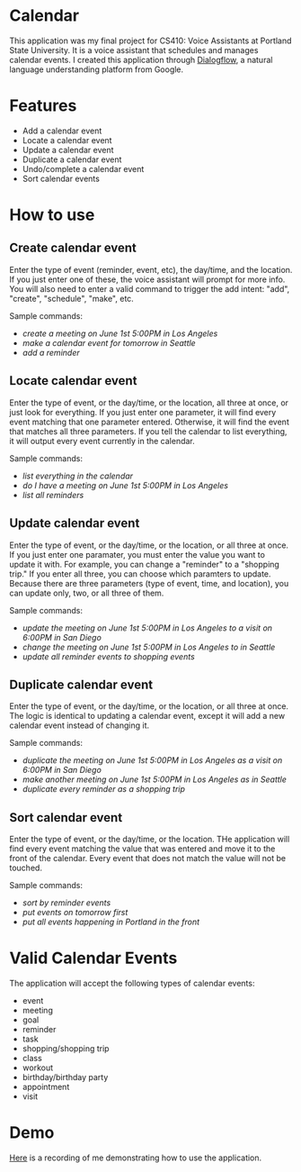 # Calendar

This application was my final project for CS410: Voice Assistants at Portland State University. It is a voice assistant that schedules and manages calendar events. I created this application through [Dialogflow](https://cloud.google.com/dialogflow), a natural language understanding platform from Google.

# Features

* Add a calendar event
* Locate a calendar event
* Update a calendar event
* Duplicate a calendar event
* Undo/complete a calendar event
* Sort calendar events

# How to use

## Create calendar event

Enter the type of event (reminder, event, etc), the day/time, and the location. If you just enter one of these, the voice assistant will prompt for more info. You will also need to enter a valid command to trigger the add intent: "add", "create", "schedule", "make", etc.

Sample commands: 
  * _create a meeting on June 1st 5:00PM in Los Angeles_
  * _make a calendar event for tomorrow in Seattle_
  * _add a reminder_                  

## Locate calendar event

Enter the type of event, or the day/time, or the location, all three at once, or just look for everything. If you just enter one parameter, it will find every event matching that one parameter entered. Otherwise, it will find the event that matches all three parameters. If you tell the calendar to list everything, it will output every event currently in the calendar.

Sample commands: 
  * _list everything in the calendar_
  * _do I have a meeting on June 1st 5:00PM in Los Angeles_
  * _list all reminders_  

## Update calendar event

Enter the type of event, or the day/time, or the location, or all three at once. If you just enter one paramater, you must enter the value you want to update it with. For example, you can change a "reminder" to a "shopping trip." If you enter all three, you can choose which paramters to update. Because there are three parameters (type of event, time, and location), you can update only, two, or all three of them.

Sample commands: 
  * _update the meeting on June 1st 5:00PM in Los Angeles to a visit on 6:00PM in San Diego_
  * _change the meeting on June 1st 5:00PM in Los Angeles to in Seattle_
  * _update all reminder events to shopping events_  

## Duplicate calendar event

Enter the type of event, or the day/time, or the location, or all three at once. The logic is identical to updating a calendar event, except it will add a new calendar event instead of changing it.

Sample commands: 
  * _duplicate the meeting on June 1st 5:00PM in Los Angeles as a visit on 6:00PM in San Diego_
  * _make another meeting on June 1st 5:00PM in Los Angeles as in Seattle_
  * _duplicate every reminder as a shopping trip_  

## Sort calendar event

Enter the type of event, or the day/time, or the location. THe application will find every event matching the value that was entered and move it to the front of the calendar. Every event that does not match the value will not be touched.

Sample commands: 
  * _sort by reminder events_
  * _put events on tomorrow first_
  * _put all events happening in Portland in the front_  

# Valid Calendar Events

The application will accept the following types of calendar events:
  * event
  * meeting
  * goal
  * reminder
  * task
  * shopping/shopping trip
  * class
  * workout
  * birthday/birthday party
  * appointment
  * visit

# Demo

[Here](https://media.pdx.edu/media/t/1_7rjckcua) is a recording of me demonstrating how to use the application.
